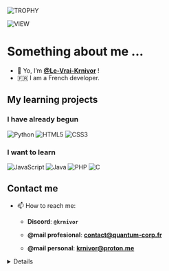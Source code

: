 
![TROPHY](https://github-profile-trophy.vercel.app/?username=Le-Vrai-Krnivor&theme=darkhub&margin-w=10)

![VIEW](https://komarev.com/ghpvc/?username=Le-Vrai-Krnivor&color=blue)

# Something about me ...
- 👋 Yo, I’m **[@Le-Vrai-Krnivor](https://github.com/Le-Vrai-Krnivor)** !
- 🇫🇷 I am a French developer.

## My learning projects

### I have already begun
![Python](https://img.shields.io/badge/python-3670A0?style=for-the-badge&logo=python&logoColor=ffdd54)
![HTML5](https://img.shields.io/badge/html5-%23E34F26.svg?style=for-the-badge&logo=html5&logoColor=white)
![CSS3](https://img.shields.io/badge/css3-%231572B6.svg?style=for-the-badge&logo=css3&logoColor=white)

### I want to learn
![JavaScript](https://img.shields.io/badge/javascript-%23323330.svg?style=for-the-badge&logo=javascript&logoColor=%23F7DF1E)
![Java](https://img.shields.io/badge/java-%23ED8B00.svg?style=for-the-badge&logo=java&logoColor=white")
![PHP](https://img.shields.io/badge/php-%23777BB4.svg?style=for-the-badge&logo=php&logoColor=white)
![C](https://img.shields.io/badge/C-%23007ACC.svg?style=for-the-badge&logo=c&logoColor=white)

## Contact me
- 📫 How to reach me:
  - **Discord**: **``@krnivor``**


  - **@mail profesional**: **contact@quantum-corp.fr**
  - **@mail personal**: **krnivor@proton.me**
<details>
 <!-- <summary><h3>💰 Donate Me</h3></summary>
  
 <!-- **[![PAYPAL](https://img.shields.io/badge/PayPal-00457C?style=for-the-badge&logo=paypal&logoColor=white)](https://paypal.me/ZerbaibDev)**
</details> -->


## ⚙️ Info GitHub
Look my other stats on -> **[stats.md](https://github.com/Le-Vrai-Krnivor/Le-Vrai-Krnivor/blob/main/stats.md)** !

[![GitHubStreak](https://github-readme-streak-stats.herokuapp.com?user=Le-Vrai-Krnivor&theme=github-dark)](https://git.io/streak-stats)
